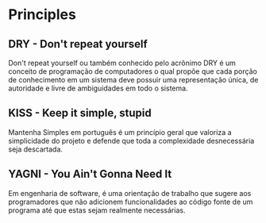 # Principles

## DRY - Don't repeat yourself

Don't repeat yourself ou também conhecido pelo acrônimo DRY é um conceito de programação de computadores o qual propõe que cada porção de conhecimento em um sistema deve possuir uma representação única, de autoridade e livre de ambiguidades em todo o sistema.

## KISS - Keep it simple, stupid

Mantenha Simples em português é um princípio geral que valoriza a simplicidade do projeto e defende que toda a complexidade desnecessária seja descartada.

## YAGNI - You Ain't Gonna Need It

Em engenharia de software, é uma orientação de trabalho que sugere aos programadores que não adicionem funcionalidades ao código fonte de um programa até que estas sejam realmente necessárias.
